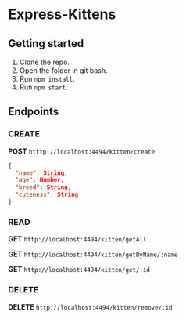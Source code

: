 # Express-Kittens

## Getting started

1.  Clone the repo.
2.  Open the folder in git bash.
3.  Run `npm install`.
4.  Run `npm start`.

## Endpoints

### CREATE

**POST** `htttp://localhost:4494/kitten/create`

```JSON
{
  "name": String,
  "age": Number,
  "breed": String,
  "cuteness": String
}
```

### READ

**GET** `http://localhost:4494/kitten/getAll`

**GET** `http://localhost:4494/kitten/getByName/:name`

**GET** `http://localhost:4494/kitten/get/:id`

### DELETE

**DELETE** `http://localhost:4494/kitten/remove/:id`
